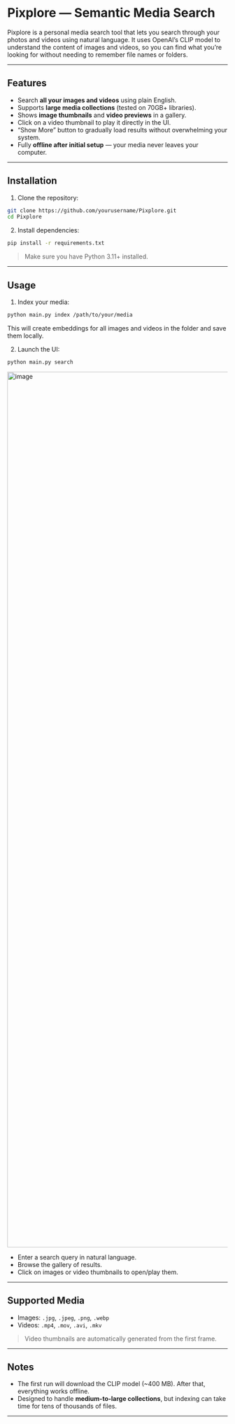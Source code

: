 # Pixplore — Semantic Media Search

Pixplore is a personal media search tool that lets you search through your photos and videos using natural language. It uses OpenAI’s CLIP model to understand the content of images and videos, so you can find what you’re looking for without needing to remember file names or folders.

---

## Features

* Search **all your images and videos** using plain English.
* Supports **large media collections** (tested on 70GB+ libraries).
* Shows **image thumbnails** and **video previews** in a gallery.
* Click on a video thumbnail to play it directly in the UI.
* “Show More” button to gradually load results without overwhelming your system.
* Fully **offline after initial setup** — your media never leaves your computer.

---

## Installation

1. Clone the repository:

```bash
git clone https://github.com/yourusername/Pixplore.git
cd Pixplore
```

2. Install dependencies:

```bash
pip install -r requirements.txt
```

> Make sure you have Python 3.11+ installed.


---

## Usage

1. Index your media:

```bash
python main.py index /path/to/your/media
```

This will create embeddings for all images and videos in the folder and save them locally.

2. Launch the UI:

```bash
python main.py search
```

<img width="1824" height="2000" alt="image" src="https://github.com/user-attachments/assets/319306cd-cabd-4d8f-8230-83713e7e4d2f" />

* Enter a search query in natural language.
* Browse the gallery of results.
* Click on images or video thumbnails to open/play them.

---

## Supported Media

* Images: `.jpg`, `.jpeg`, `.png`, `.webp`
* Videos: `.mp4`, `.mov`, `.avi`, `.mkv`

> Video thumbnails are automatically generated from the first frame.

---

## Notes

* The first run will download the CLIP model (~400 MB). After that, everything works offline.
* Designed to handle **medium-to-large collections**, but indexing can take time for tens of thousands of files.
---
